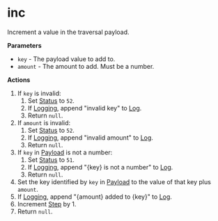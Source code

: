 # inc
Increment a value in the traversal payload.

**Parameters**

* `key` - The payload value to add to. 
* `amount` - The amount to add. Must be a number. 

**Actions**

1. If `key` is invalid:
    1. Set [Status](../definition/status.md) to `52`.
    1. If [Logging](../definition/logging.md), append "invalid key" to [Log](../definition/log.md).
    1. Return `null`.
1. If `amount` is invalid:
    1. Set [Status](../definition/status.md) to `52`.
    1. If [Logging](../definition/logging.md), append "invalid amount" to [Log](../definition/log.md).
    1. Return `null`.
1. If `key` in [Payload](../definition/payload.md) is not a number:
    1. Set [Status](../definition/status.md) to `51`.
    1. If [Logging](../definition/logging.md), append "{key} is not a number" to [Log](../definition/log.md).
    1. Return `null`.
1. Set the key identified by `key` in [Payload](../definition/payload.md) to the value of that key plus `amount`.
1. If [Logging](../definition/logging.md), append "{amount} added to {key}" to [Log](../definition/log.md).
1. Increment [Step](../definition/step.md) by 1.
1. Return `null`.